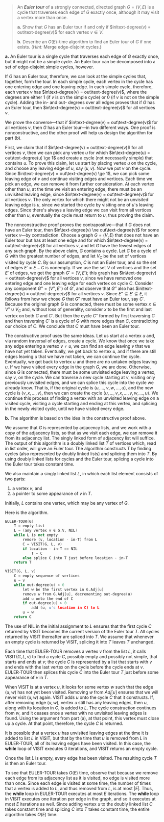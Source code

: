 > An __*Euler tour*__ of a strongly connected, directed graph $G = (V, E)$ is a cycle that traverses each edge of $G$ exactly once, although it may visit a vertex more than once.
>
> **a.** Show that $G$ has an Euler tour if and only if $in\text-degree(v) = out\text-degree(v)$ for each vertex $v \in V$.
>
> **b.** Describe an $O(E)$-time algorithm to find an Euler tour of $G$ if one exists. ($\textit{Hint:}$ Merge edge-disjoint cycles.)

**a.** An Euler tour is a single cycle that traverses each edge of $G$ exactly once, but it might not be a simple cycle. An Euler tour can be decomposed into a set of edge-disjoint simple cycles, however.

If $G$ has an Euler tour, therefore, we can look at the simple cycles that, together, form the tour. In each simple cycle, each vertex in the cycle has one entering edge and one leaving edge. In each simple cycle, therefore, each vertex $v$ has $in\text-degree(v) = out\text-degree(v)$, where the degrees are either $1$ (if $v$ is on the simple cycle) or $0$ (if $v$ is not on the simple cycle). Adding the in- and out- degrees over all edges proves that if $G$ has an Euler tour, then $in\text-degree(v) = out\text-degree(v)$ for all vertices $v$.

We prove the converse—that if $in\text-degree(v) = out\text-degree(v)$ for all vertices $v$, then $G$ has an Euler tour—in two different ways. One proof is nonconstructive, and the other proof will help us design the algorithm for part (b).

First, we claim that if $in\text-degree(v) = out\text-degree(v)$ for all vertices $v$, then we can pick any vertex $u$ for which $in\text-degree(u) = out\text-degree(u) \ge 1$ and create a cycle (not necessarily simple) that contains $u$. To prove this claim, let us start by placing vertex $u$ on the cycle, and choose any leaving edge of $u$, say ($u, v$). Now we put $v$ on the cycle. Since $in\text-degree(v) = out\text-degree(v) \ge 1$, we can pick some leaving edge of $v$ and continue visiting edges and vertices. Each time we pick an edge, we can remove it from further consideration. At each vertex other than $u$, at the time we visit an entering edge, there must be an unvisited leaving edge, since $in\text-degree(v) = out\text-degree(v)$ for all vertices $v$. The only vertex for which there might not be an unvisited leaving edge is $u$, since we started the cycle by visiting one of $u$'s leaving edges. Since there's always a leaving edge we can visit from all vertices other than $u$, eventually the cycle must return to $u$, thus proving the claim.

The nonconstructive proof proves the contrapositive—that if $G$ does not have an Euler tour, then $in\text-degree(v) \ne out\text-degree(v)$ for some vertex $v$—by contradiction. Choose a graph $G = (V, E)$ that does not have an Euler tour but has at least one edge and for which $in\text-degree(v) = out\text-degree(v)$ for all vertices $v$, and let $G$ have the fewest edges of any such graph. By the above claim, $G$ contains a cycle. Let $C$ be a cycle of $G$ with the greatest number of edges, and let $V_C$ be the set of vertices visited by cycle $C$. By our assumption, $C$ is not an Euler tour, and so the set of edges $E' = E - C$ is nonempty. If we use the set $V$ of vertices and the set $E'$ of edges, we get the graph $G' = (V, E')$; this graph has $in\text-degree(v) = out\text-degree(v)$ for all vertices $v$, since we have removed one entering edge and one leaving edge for each vertex on cycle $C$. Consider any component $G'' = (V'' , E'')$ of $G'$, and observe that $G''$ also has $in\text-degree(v) = out\text-degree(v)$ for all vertices $v$. Since $E'' \subseteq E' \subsetneq E$, it follows from how we chose $G$ that $G''$  must have an Euler tour, say $C'$. Because the original graph G is connected, there must be some vertex $x \in V'' \cup V_C$ and, without loss of generality, consider $x$ to be the first and last vertex on both $C$ and $C'$. But then the cycle $C''$ formed by first traversing $C$ and then traversing $C'$ is a cycle of $G$ with more edges than $C$, contradicting our choice of $C$. We conclude that $C$ must have been an Euler tour.

The constructive proof uses the same ideas. Let us start at a vertex $u$ and, via random traversal of edges, create a cycle. We know that once we take any edge entering a vertex $v \ne u$, we can find an edge leaving $v$ that we have not yet taken. Eventually, we get back to vertex $u$, and if there are still edges leaving $u$ that we have not taken, we can continue the cycle. Eventually, we get back to vertex $u$ and there are no untaken edges leaving $u$. If we have visited every edge in the graph $G$, we are done. Otherwise, since $G$ is connected, there must be some unvisited edge leaving a vertex, say $v$, on the cycle. We can traverse a new cycle starting at $v$, visiting only previously unvisited edges, and we can splice this cycle into the cycle we already know. That is, if the original cycle is $\langle u, \ldots, v, w, \ldots, u \rangle$, and the new cycle is $\langle v, x, \ldots, v\rangle$, then we can create the cycle $\langle u, \ldots, v, x, \ldots, v, w, \ldots, u \rangle$. We continue this process of finding a vertex with an unvisited leaving edge on a visited cycle, visiting a cycle starting and ending at this vertex, and splicing in the newly visited cycle, until we have visited every edge.

**b.** The algorithm is based on the idea in the constructive proof above.

We assume that $G$ is represented by adjacency lists, and we work with a copy of the adjacency lists, so that as we visit each edge, we can remove it from its adjacency list. The singly linked form of adjacency list will suffice. The output of this algorithm is a doubly linked list $T$ of vertices which, read in list order, will give an Euler tour. The algorithm constructs $T$ by finding cycles (also represented by doubly linked lists) and splicing them into $T$. By using doubly linked lists for cycles and the Euler tour, splicing a cycle into the Euler tour takes constant time.

We also maintain a singly linked list $L$, in which each list element consists of two parts:

1. a vertex $v$, and
2. a pointer to some appearance of $v$ in $T$.

Initially, $L$ contains one vertex, which may be any vertex of $G$.

Here is the algorithm.

```cpp
EULER-TOUR(G)
    T = empty list
    L = (any vertex v ∈ G.V, NIL)
    while L is not empty
        remore (v, location - in-T) from L
        C = VISIT(G, L, v)
        if location - in-T == NIL
            T = C
        else splice C into T just before location - in-T
    return T
```

```cpp
VISIT(G, L, v)
    C = empty sequence of vertices
    u = v
    while out-degree(u) > 0
        let w be the first vertex in G.Adj[u]
        remove w from G.Adj[u], decrementing out-degree(u)
        add u onto the end of C
        if out-degree(u) > 0
            add (u, u's location in C) to L
        u = w
    return C
```

The use of $\text{NIL}$ in the initial assignment to $L$ ensures that the first cycle $C$ returned by $\text{VISIT}$ becomes the current version of the Euler tour $T$. All cycles returned by $\text{VISIT}$ thereafter are spliced into $T$. We assume that whenever an empty cycle is returned by $\text{VISIT}$, splicing it into $T$ leaves $T$ unchanged.

Each time that $\text{EULER-TOUR}$ removes a vertex $v$ from the list $L$, it calls $\text{VISIT}(G, L, v)$ to find a cycle $C$, possibly empty and possibly not simple, that starts and ends at $v$; the cycle $C$ is represented by a list that starts with $v$ and ends with the last vertex on the cycle before the cycle ends at $v$. $\text{EULER-TOUR}$ then splices this cycle $C$ into the Euler tour $T$ just before some appearance of $v$ in $T$.

When $\text{VISIT}$ is at a vertex $u$, it looks for some vertex $w$ such that the edge $(u, w)$ has not yet been visited. Removing $w$ from $Adj[u]$ ensures that we will never visit $(u, w)$ again. $\text{VISIT}$ adds $u$ onto the cycle $C$ that it constructs. If, after removing edge $(u, w)$, vertex $u$ still has any leaving edges, then $u$, along with its location in $C$, is added to $L$. The cycle construction continues from $w$, and it ceases once a vertex with no unvisited leaving edges is found. Using the argument from part (a), at that point, this vertex must close up a cycle. At that point, therefore, the cycle $C$ is returned.

It is possible that a vertex $u$ has unvisited leaving edges at the time it is added to list $L$ in $\text{VISIT}$, but that by the time that $u$ is removed from $L$ in $\text{EULER-TOUR}$, all of its leaving edges have been visited. In this case, the **while** loop of $\text{VISIT}$ executes $0$ iterations, and $\text{VISIT}$ returns an empty cycle.

Once the list $L$ is empty, every edge has been visited. The resulting cycle $T$ is then an Euler tour.

To see that $\text{EULER-TOUR}$ takes $O(E)$ time, observe that because we remove each edge from its adjacency list as it is visited, no edge is visited more than once. Since each edge is visited at some time, the number of times that a vertex is added to $L$, and thus removed from $L$, is at most $|E|$. Thus, the **while** loop in $\text{EULER-TOUR}$ executes at most $E$ iterations. The **while** loop in $\text{VISIT}$ executes one iteration per edge in the graph, and so it executes at most $E$ iterations as well. Since adding vertex $u$ to the doubly linked list $C$ takes constant time and splicing $C$ into $T$ takes constant time, the entire algorithm takes $O(E)$ time.
